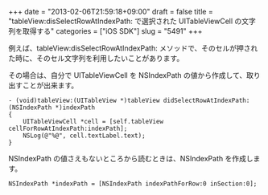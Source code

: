 +++
date = "2013-02-06T21:59:18+09:00"
draft = false
title = "tableView:disSelectRowAtIndexPath: で選択された UITableViewCell の文字列を取得する"
categories = ["iOS SDK"]
slug = "5491"
+++

例えば、tableView:disSelectRowAtIndexPath: メソッドで、そのセルが押された時に、そのセル文字列を利用したいことがあります。

その場合は、自分で UITableViewCell を NSIndexPath の値から作成して、取り出すことが出来ます。

<pre><code>- (void)tableView:(UITableView *)tableView didSelectRowAtIndexPath:(NSIndexPath *)indexPath
{
    UITableViewCell *cell = [self.tableView cellForRowAtIndexPath:indexPath];
    NSLog(@"%@", cell.textLabel.text);
}
</code></pre>

NSIndexPath の値さえもないところから読むときは、NSIndexPath を作成します。

<pre><code>NSIndexPath *indexPath = [NSIndexPath indexPathForRow:0 inSection:0];
</code></pre>
